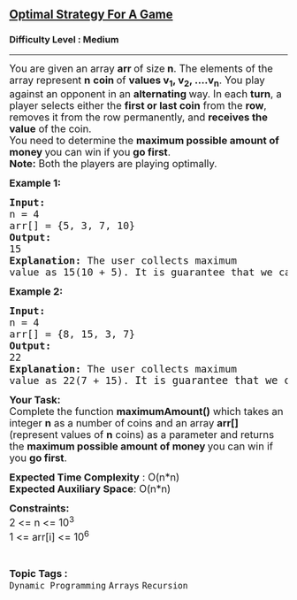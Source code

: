 <h2><a href="https://www.geeksforgeeks.org/problems/optimal-strategy-for-a-game-1587115620/1?timeMachineDate=2024-04-08">Optimal Strategy For A Game</a></h2><h3>Difficulty Level : Medium</h3><hr><div class="problems_problem_content__Xm_eO"><p><span style="font-size: 18px;">You are given an array <strong>arr </strong>of size<strong> n</strong>. The elements of the array represent <strong>n</strong> <strong>coin </strong>of <strong>values v<sub>1</sub>, v<sub>2</sub>, ....v<sub>n</sub></strong>. You play against an opponent in an <strong>alternating </strong>way. </span><span style="font-size: 18px;">In each <strong>turn</strong>, a player selects either the <strong>first or last coin</strong> from the <strong>row</strong>, removes it from the row permanently, and <strong>receives the value</strong> of the coin.<br></span><span style="font-size: 18px;">You need to determine the <strong>maximum possible amount of money </strong>you can win if you <strong>go first</strong>.<br><strong>Note:</strong> Both the players are playing optimally.</span></p>
<p><strong><span style="font-size: 18px;">Example 1:</span></strong></p>
<pre><strong><span style="font-size: 18px;">Input:
</span></strong><span style="font-size: 18px;">n = 4
arr[] = {5, 3, 7, 10}
<strong>Output: <br></strong>15<strong>
Explanation: </strong>The user collects maximum
value as 15(10 + 5). It is guarantee that we cannot get more than 15 by any possible moves.</span>
</pre>
<p><strong><span style="font-size: 18px;">Example 2:</span></strong></p>
<pre><strong><span style="font-size: 18px;">Input:
</span></strong><span style="font-size: 18px;">n = 4
arr[] = {8, 15, 3, 7}
<strong>Output: <br></strong>22<strong>
Explanation: </strong>The user collects maximum
value as 22(7 + 15). </span><span style="font-size: 14pt;">It is guarantee that we cannot get more than 22 by any possible moves.</span></pre>
<p><span style="font-size: 18px;"><strong>Your Task:</strong><br>Complete the function <strong>maximumAmount()</strong> which takes an integer <strong>n</strong> as a number of coins and an array <strong>arr[]</strong> (represent values of <strong>n</strong> coins) as a parameter and returns the <strong>maximum possible amount of money </strong>you can win if you <strong>go first</strong>.</span></p>
<p><span style="font-size: 18px;"><strong>Expected Time Complexity</strong> : O(n*n)<br><strong>Expected Auxiliary Space</strong>: O(n*n)</span></p>
<p><span style="font-size: 18px;"><strong>Constraints:</strong><br>2 &lt;= n &lt;= 10<sup>3</sup></span><br><span style="font-size: 18px;">1 &lt;= arr[i] &lt;= 10<sup>6</sup></span></p></div><br><p><span style=font-size:18px><strong>Topic Tags : </strong><br><code>Dynamic Programming</code>&nbsp;<code>Arrays</code>&nbsp;<code>Recursion</code>&nbsp;
